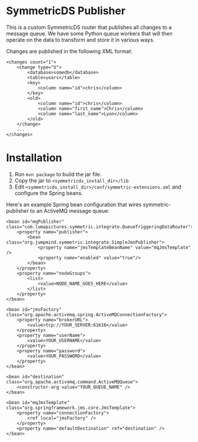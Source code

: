 # SymmetricDS Publisher

This is a custom SymmetricDS router that publishes all changes to a message queue. We have some Python queue workers that will then operate on the data to transform and store it in various ways.

Changes are published in the following XML format:

    <changes count="1">
        <change type="U">
            <database>somedb</database>
            <table>users</table>
            <key>
                <column name="id">chris</column>
            </key>
            <old>
                <column name="id">chris</column>
                <column name="first_name">Chris</column>
                <column name="last_name">Lyon</column>
            </old>
        </change>
        ...
    </changes>

# Installation

1. Run `mvn package` to build the jar file.
2. Copy the jar to `<symmetricds_install_dir>/lib`
3. Edit `<symmetricds_install_dir>/conf/symmetric-extensions.xml` and configure the Spring beans.

Here's an example Spring bean configuration that wires symmetric-publisher to an ActiveMQ message queue:

    <bean id="mqPublisher" class="com.lumapictures.symmetric.integrate.QueueTriggeringDataRouter">
        <property name="publisher">
            <bean class="org.jumpmind.symmetric.integrate.SimpleJmsPublisher">
                <property name="jmsTemplateBeanName" value="mqJmsTemplate" />
                <property name="enabled" value="true"/>
            </bean>
        </property>
        <property name="nodeGroups">
            <list>
                <value>NODE_NAME_GOES_HERE</value>
            </list>
        </property>
    </bean>

    <bean id="jmsFactory" class="org.apache.activemq.spring.ActiveMQConnectionFactory">
        <property name="brokerURL">
            <value>tcp://YOUR_SERVER:61616</value>
        </property>
        <property name="userName">
            <value>YOUR_USERNAME</value>
        </property>
        <property name="password">
            <value>YOUR_PASSWORD</value>
        </property>
    </bean>

    <bean id="destination" class="org.apache.activemq.command.ActiveMQQueue">
        <constructor-arg value="YOUR_QUEUE_NAME" />
    </bean>

    <bean id="mqJmsTemplate" class="org.springframework.jms.core.JmsTemplate">
        <property name="connectionFactory">
            <ref local="jmsFactory" />
        </property>
        <property name="defaultDestination" ref="destination" />
    </bean>
